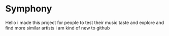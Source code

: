 # Symphony
Hello i made this project for people to test their music taste and explore and find more similar artists i am kind of new to github
